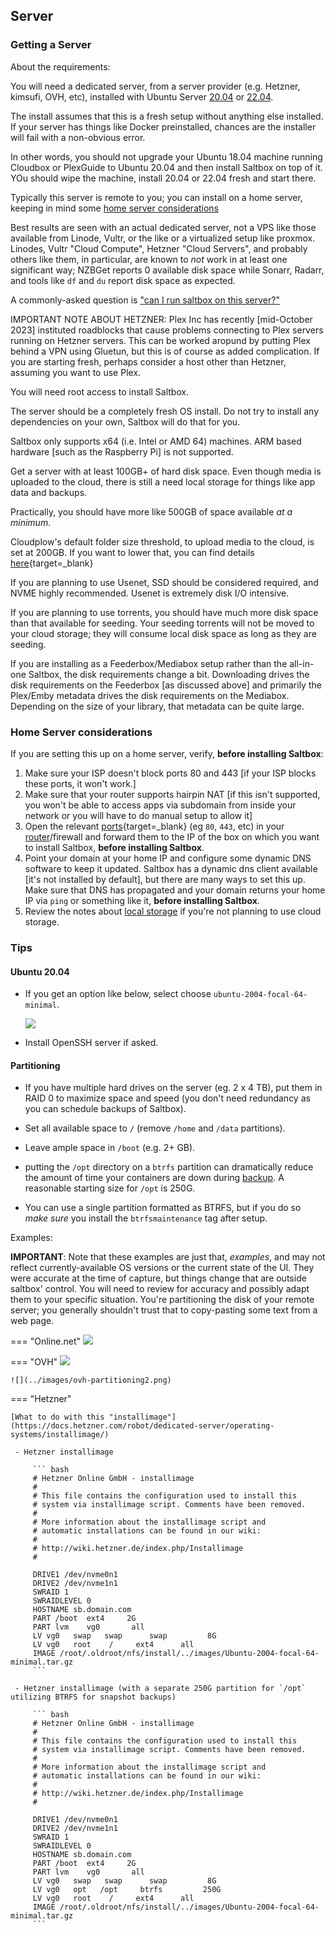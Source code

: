 ## Server

### Getting a Server

About the requirements:

You will need a dedicated server, from a server provider (e.g. Hetzner, kimsufi, OVH, etc), installed with Ubuntu Server [20.04](https://releases.ubuntu.com/20.04/) or [22.04](https://releases.ubuntu.com/22.04/).

The install assumes that this is a fresh setup without anything else installed.  If your server has things like Docker preinstalled, chances are the installer will fail with a non-obvious error.

In other words, you should not upgrade your Ubuntu 18.04 machine running Cloudbox or PlexGuide to Ubuntu 20.04 and then install Saltbox on top of it.  YOu should wipe the machine, install 20.04 or 22.04 fresh and start there.

Typically this server is remote to you; you can install on a home server, keeping in mind some [home server considerations](#home-server-considerations)

Best results are seen with an actual dedicated server, not a VPS like those available from Linode, Vultr, or the like or a virtualized setup like proxmox.  Linodes, Vultr "Cloud Compute", Hetzner "Cloud Servers", and probably others like them, in particular, are known to _not_ work in at least one significant way; NZBGet reports 0 available disk space while Sonarr, Radarr, and tools like `df` and `du` report disk space as expected.

A commonly-asked question is ["can I run saltbox on this server?"](guides/chazguides/server.md)

IMPORTANT NOTE ABOUT HETZNER: Plex Inc has recently [mid-October 2023] instituted roadblocks that cause problems connecting to Plex servers running on Hetzner servers.  This can be worked aropund by putting Plex behind a VPN using Gluetun, but this is of course as added complication.  If you are starting fresh, perhaps consider a host other than Hetzner, assuming you want to use Plex.

You will need root access to install Saltbox.

The server should be a completely fresh OS install. Do not try to install any dependencies on your own, Saltbox will do that for you.

Saltbox only supports x64 (i.e. Intel or AMD 64) machines. ARM based hardware [such as the Raspberry Pi] is not supported.

Get a server with at least 100GB+ of hard disk space. Even though media is uploaded to the cloud, there is still a need local storage for things like app data and backups.

Practically, you should have more like 500GB of space available _at a minimum_.

Cloudplow's default folder size threshold, to upload media to the cloud, is set at 200GB. If you want to lower that, you can find details [here](../apps/cloudplow.md){target=_blank}

If you are planning to use Usenet, SSD should be considered required, and NVME highly recommended.  Usenet is extremely disk I/O intensive.

If you are planning to use torrents, you should have much more disk space than that available for seeding.  Your seeding torrents will not be moved to your cloud storage; they will consume local disk space as long as they are seeding.

If you are installing as a Feederbox/Mediabox setup rather than the all-in-one Saltbox, the disk requirements change a bit. Downloading drives the disk requirements on the Feederbox [as discussed above] and primarily the Plex/Emby metadata drives the disk requirements on the Mediabox.  Depending on the size of your library, that metadata can be quite large.

### Home Server considerations

If you are setting this up on a home server, verify, **before installing Saltbox**:

  1. Make sure your ISP doesn't block ports 80 and 443 [if your ISP blocks these ports, it won't work.]
  2. Make sure that your router supports hairpin NAT [if this isn't supported, you won't be able to access apps via subdomain from inside your network or you will have to do manual setup to allow it]
  3. Open the relevant [ports](ports.md){target=_blank} (eg `80`, `443`, etc) in your [router](https://portforward.com/router.htm)/firewall and forward them to the IP of the box on which you want to install Saltbox, **before installing Saltbox**.
  4. Point your domain at your home IP and configure some dynamic DNS software to keep it updated.  Saltbox has a dynamic dns client available [it's not installed by default], but there are many ways to set this up.  Make sure that DNS has propagated and your domain returns your home IP via `ping` or something like it, **before installing Saltbox**.
  5. Review the notes about [local storage](local-storage.md) if you're not planning to use cloud storage.

### Tips

#### Ubuntu 20.04

- If you get an option like below, select choose `ubuntu-2004-focal-64-minimal`.

  ![](../images/ubuntu-selection.png)

- Install OpenSSH server if asked.

#### Partitioning

- If you have multiple hard drives on the server (eg. 2 x 4 TB), put them in RAID 0 to maximize space and speed (you don't need redundancy as you can schedule backups of Saltbox).

- Set all available space to `/` (remove `/home` and `/data` partitions).

- Leave ample space in `/boot` (e.g. 2+ GB).

- putting the `/opt` directory on a `btrfs` partition can dramatically reduce the amount of time your containers are down during [backup](../saltbox/backup/backup.md).  A reasonable starting size for `/opt` is 250G.

- You can use a single partition formatted as BTRFS, but if you do so *make sure* you install the `btrfsmaintenance` tag after setup.

Examples:

**IMPORTANT**: Note that these examples are just that, _examples_, and may not reflect currently-available OS versions or the current state of the UI.  They were accurate at the time of capture, but things change that are outside saltbox' control.  You will need to review for accuracy and possibly adapt them to your specific situation.  You're partitioning the disk of your remote server; you generally shouldn't trust that to copy-pasting some text from a web page.

=== "Online.net"
    ![](../images/online-net-partitioning.png)

=== "OVH"
    ![](../images/ovh-partitioning.png)

    ![](../images/ovh-partitioning2.png)

=== "Hetzner"

    [What to do with this "installimage"](https://docs.hetzner.com/robot/dedicated-server/operating-systems/installimage/)

     - Hetzner installimage

         ``` bash
         # Hetzner Online GmbH - installimage
         #
         # This file contains the configuration used to install this
         # system via installimage script. Comments have been removed.
         #
         # More information about the installimage script and
         # automatic installations can be found in our wiki:
         #
         # http://wiki.hetzner.de/index.php/Installimage
         #

         DRIVE1 /dev/nvme0n1
         DRIVE2 /dev/nvme1n1
         SWRAID 1
         SWRAIDLEVEL 0
         HOSTNAME sb.domain.com
         PART /boot  ext4     2G
         PART lvm    vg0       all
         LV vg0   swap   swap      swap         8G
         LV vg0   root    /     ext4      all
         IMAGE /root/.oldroot/nfs/install/../images/Ubuntu-2004-focal-64-minimal.tar.gz
         ```

     - Hetzner installimage (with a separate 250G partition for `/opt` utilizing BTRFS for snapshot backups)

         ``` bash
         # Hetzner Online GmbH - installimage
         #
         # This file contains the configuration used to install this
         # system via installimage script. Comments have been removed.
         #
         # More information about the installimage script and
         # automatic installations can be found in our wiki:
         #
         # http://wiki.hetzner.de/index.php/Installimage
         #

         DRIVE1 /dev/nvme0n1
         DRIVE2 /dev/nvme1n1
         SWRAID 1
         SWRAIDLEVEL 0
         HOSTNAME sb.domain.com
         PART /boot  ext4     2G
         PART lvm    vg0       all
         LV vg0   swap   swap      swap         8G
         LV vg0   opt   /opt     btrfs         250G
         LV vg0   root    /     ext4      all
         IMAGE /root/.oldroot/nfs/install/../images/Ubuntu-2004-focal-64-minimal.tar.gz
         ```
